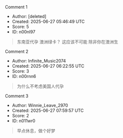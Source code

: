 Comment 1

- Author: [deleted]
- Created: 2025-06-27 05:46:49 UTC
- Score: 5
- ID: n00nl97

> 东南亚代孕 澳洲绿卡？ 这应该不可能 除非你在澳洲生

Comment 2

- Author: Infinite_Music2074
- Created: 2025-06-27 06:22:55 UTC
- Score: 3
- ID: n00rnn6

> 为什么不考虑美国人代孕

Comment 3

- Author: Winnie_Leave_2970
- Created: 2025-06-27 07:59:57 UTC
- Score: 2
- ID: n011wr0

> 早点休息，做个好梦
